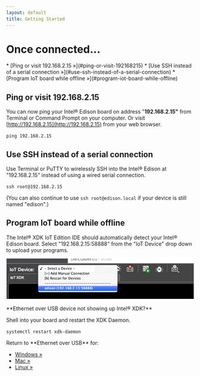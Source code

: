 ```yaml
---
layout: default
title: Getting Started
---
```


# Once connected...


<div id="toc" class="box" markdown="1">
* [Ping or visit 192.168.2.15 »](#ping-or-visit-192168215)
* [Use SSH instead of a serial connection »](#use-ssh-instead-of-a-serial-connection)
* [Program IoT board while offline »](#program-iot-board-while-offline)
</div>

<!-- <div id="related-videos" class="callout video">
* [Ethernet over USB - Intel Edison - Windows (preview)](https://drive.google.com/open?id=0B2ywC78pxngCUWJxZXJiYngycU0&authuser=0)
* [Ethernet over USB - Intel Edison - Mac (preview)](https://drive.google.com/open?id=0B2ywC78pxngCSlJtbTNmNGhVVEU&authuser=0)
</div> -->

## Ping or visit 192.168.2.15

You can now ping your Intel® Edison board on address "**192.168.2.15"** from Terminal or Command Prompt on your computer. Or visit [http://192.168.2.15](http://192.168.2.15) from your web browser.

```
ping 192.168.2.15
```

## Use SSH instead of a serial connection

Use Terminal or PuTTY to wirelessly SSH into the Intel® Edison at "192.168.2.15" instead of using a wired serial connection. 

```
ssh root@192.168.2.15
```

(You can also continue to use `ssh root@edison.local` if your device is still named "edison".)

## Program IoT board while offline

The Intel® XDK IoT Edition IDE should automatically detect your Intel® Edison board. Select "192.168.2.15:58888" from the "IoT Device" drop down to upload your programs. 

!["192.168.2.15:58888" entry selected in "IoT Device" drop down](images/xdk-select_dot_15.png)

<div class="callout troubleshooting" markdown="1">
**Ethernet over USB device not showing up Intel® XDK?**

Shell into your board and restart the XDK Daemon.

```
systemctl restart xdk-daemon
```
</div>

<div class="callout goto" markdown="1">
Return to **Ethernet over USB** for:

* [Windows »](../windows/connect.html)
* [Mac »](../mac/connect.html)
* [Linux »](../linux/connect.html)
</div>
